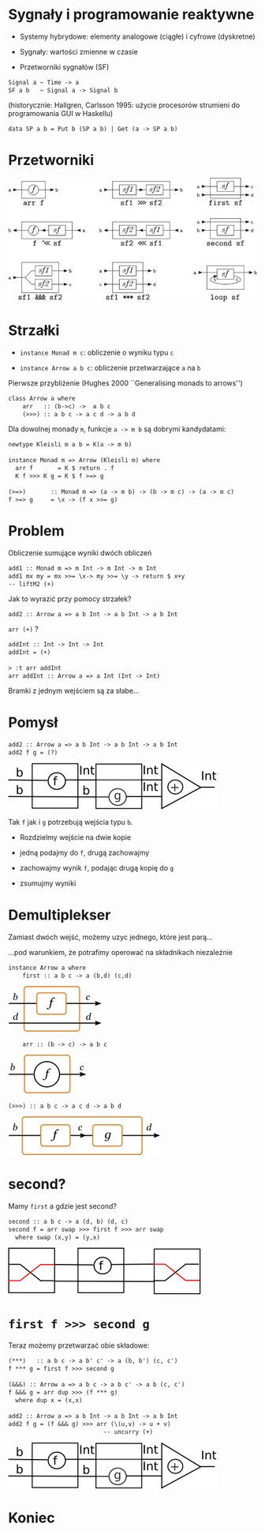 # Sygnały i programowanie reaktywne

* Systemy hybrydowe: elementy analogowe (ciągłe) i cyfrowe (dyskretne)

* Sygnały: wartości zmienne w czasie

* Przetworniki sygnałów (SF)

```
Signal a ~ Time -> a
SF a b   ~ Signal a -> Signal b
```

(historycznie: Hallgren, Carlsson 1995: użycie procesorów strumieni
 do programowania GUI w Haskellu)

~~~~ {.haskell}
data SP a b = Put b (SP a b) | Get (a -> SP a b)
~~~~

# Przetworniki

![](YampaArrows.png "Przetworniki")

# Strzałki

* `instance Monad m c`: obliczenie o wyniku typu `c`

* `instance Arrow a b c`: obliczenie przetwarzające `a` na `b`

Pierwsze przybliżenie (Hughes 2000 ``Generalising monads to arrows'')

~~~~ {.haskell}
class Arrow a where
    arr   :: (b->c) ->  a b c
    (>>>) :: a b c -> a c d -> a b d
~~~~

Dla dowolnej monady `m`, funkcje `a -> m b` są dobrymi kandydatami:

~~~~ {.haskell}
newtype Kleisli m a b = K(a -> m b)

instance Monad m => Arrow (Kleisli m) where
  arr f       = K $ return . f
  K f >>> K g = K $ f >=> g

(>=>)       :: Monad m => (a -> m b) -> (b -> m c) -> (a -> m c)
f >=> g     = \x -> (f x >>= g)

~~~~

# Problem

Obliczenie sumujące wyniki dwóch obliczeń

~~~~ {.haskell}
add1 :: Monad m => m Int -> m Int -> m Int 
add1 mx my = mx >>= \x-> my >>= \y -> return $ x+y
-- liftM2 (+)
~~~~

Jak to wyrazić przy pomocy strzałek?

~~~~ {.haskell}
add2 :: Arrow a => a b Int -> a b Int -> a b Int
~~~~

`arr (+)` ?

~~~~ {.haskell}
addInt :: Int -> Int -> Int
addInt = (+)

> :t arr addInt
arr addInt :: Arrow a => a Int (Int -> Int)
~~~~

Bramki z jednym wejściem są za słabe...

# Pomysł

~~~~ {.haskell}
add2 :: Arrow a => a b Int -> a b Int -> a b Int
add2 f g = (?)
~~~~

![](arrAdd.png "arrow add")

Tak `f` jak i `g` potrzebują wejścia typu `b`.

* Rozdzielmy wejście na dwie kopie

* jedną podajmy do `f`, drugą zachowajmy

* zachowajmy wynik `f`, podając drugą kopię do `g`

* zsumujmy wyniki

# Demultiplekser

Zamiast dwóch wejść, możemy uzyc jednego, które jest parą...

...pod warunkiem, że potrafimy operować na składnikach niezależnie

~~~~ {.haskell}
instance Arrow a where
    first :: a b c -> a (b,d) (c,d)
~~~~

![](first.png "first")

~~~~ {.haskell}
    arr :: (b -> c) -> a b c
~~~~

![](arr.png "arr")

~~~~ {.haskell}
(>>>) :: a b c -> a c d -> a b d
~~~~

![](compose.png "compose")

# second?

Mamy `first` a gdzie jest second?

~~~~ {.haskell}
second :: a b c -> a (d, b) (d, c)
second f = arr swap >>> first f >>> arr swap 
  where swap (x,y) = (y,x)
~~~~

![](secondImp.png "second")

# `first f >>> second g`

Teraz możemy przetwarzać obie składowe:

~~~~ {.haskell}
(***)   :: a b c -> a b' c' -> a (b, b') (c, c')
f *** g = first f >>> second g

(&&&) :: Arrow a => a b c -> a b c' -> a b (c, c')
f &&& g = arr dup >>> (f *** g)
  where dup x = (x,x)
                
add2 :: Arrow a => a b Int -> a b Int -> a b Int
add2 f g = (f &&& g) >>> arr (\(u,v) -> u + v)
                           -- uncurry (+)
~~~~

![](arrAdd.png "arrow add")

# Koniec

~~~~ {.haskell}

~~~~
